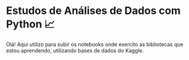 # Estudos de Análises de Dados com Python :chart_with_upwards_trend:

Olá! Aqui utilizo para subir os notebooks onde exercito as bibliotecas que estou aprendendo, utilizando bases de dados do Kaggle.

